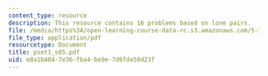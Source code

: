 ```yaml
---
content_type: resource
description: This resource contains 16 problems based on lone pairs.
file: /media/https%3A/open-learning-course-data-rc.s3.amazonaws.com/5-12-organic-chemistry-i-spring-2005/e8a1b4847e36fba4be9e7d6fde58d23f_pset1_s05.pdf
file_type: application/pdf
resourcetype: Document
title: pset1_s05.pdf
uid: e8a1b484-7e36-fba4-be9e-7d6fde58d23f
---
```

